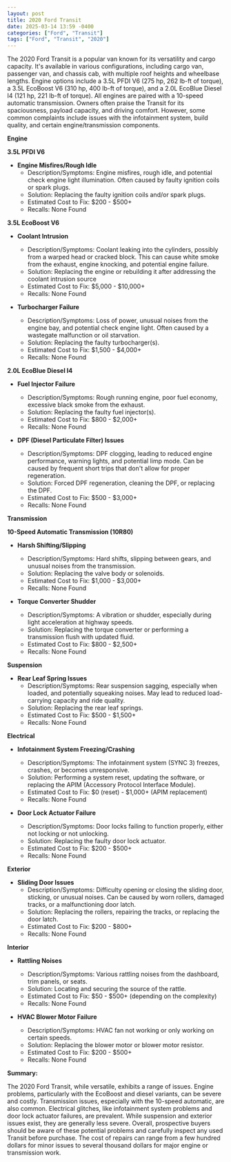 ```yaml
---
layout: post
title: 2020 Ford Transit
date: 2025-03-14 13:59 -0400
categories: ["Ford", "Transit"]
tags: ["Ford", "Transit", "2020"]
---
```

The 2020 Ford Transit is a popular van known for its versatility and cargo capacity. It's available in various configurations, including cargo van, passenger van, and chassis cab, with multiple roof heights and wheelbase lengths. Engine options include a 3.5L PFDI V6 (275 hp, 262 lb-ft of torque), a 3.5L EcoBoost V6 (310 hp, 400 lb-ft of torque), and a 2.0L EcoBlue Diesel I4 (121 hp, 221 lb-ft of torque). All engines are paired with a 10-speed automatic transmission. Owners often praise the Transit for its spaciousness, payload capacity, and driving comfort. However, some common complaints include issues with the infotainment system, build quality, and certain engine/transmission components.

**Engine**

**3.5L PFDI V6**

*   **Engine Misfires/Rough Idle**
    *   Description/Symptoms: Engine misfires, rough idle, and potential check engine light illumination. Often caused by faulty ignition coils or spark plugs.
    *   Solution: Replacing the faulty ignition coils and/or spark plugs.
    *   Estimated Cost to Fix: $200 - $500+
    *   Recalls: None Found

**3.5L EcoBoost V6**

*   **Coolant Intrusion**
    *   Description/Symptoms: Coolant leaking into the cylinders, possibly from a warped head or cracked block. This can cause white smoke from the exhaust, engine knocking, and potential engine failure.
    *   Solution: Replacing the engine or rebuilding it after addressing the coolant intrusion source
    *   Estimated Cost to Fix: $5,000 - $10,000+
    *   Recalls: None Found

*   **Turbocharger Failure**
    *   Description/Symptoms: Loss of power, unusual noises from the engine bay, and potential check engine light. Often caused by a wastegate malfunction or oil starvation.
    *   Solution: Replacing the faulty turbocharger(s).
    *   Estimated Cost to Fix: $1,500 - $4,000+
    *   Recalls: None Found

**2.0L EcoBlue Diesel I4**

*   **Fuel Injector Failure**
    *   Description/Symptoms: Rough running engine, poor fuel economy, excessive black smoke from the exhaust.
    *   Solution: Replacing the faulty fuel injector(s).
    *   Estimated Cost to Fix: $800 - $2,000+
    *   Recalls: None Found

*   **DPF (Diesel Particulate Filter) Issues**
    *   Description/Symptoms: DPF clogging, leading to reduced engine performance, warning lights, and potential limp mode. Can be caused by frequent short trips that don't allow for proper regeneration.
    *   Solution: Forced DPF regeneration, cleaning the DPF, or replacing the DPF.
    *   Estimated Cost to Fix: $500 - $3,000+
    *   Recalls: None Found

**Transmission**

**10-Speed Automatic Transmission (10R80)**

*   **Harsh Shifting/Slipping**
    *   Description/Symptoms: Hard shifts, slipping between gears, and unusual noises from the transmission.
    *   Solution: Replacing the valve body or solenoids.
    *   Estimated Cost to Fix: $1,000 - $3,000+
    *   Recalls: None Found

*   **Torque Converter Shudder**
    *   Description/Symptoms: A vibration or shudder, especially during light acceleration at highway speeds.
    *   Solution: Replacing the torque converter or performing a transmission flush with updated fluid.
    *   Estimated Cost to Fix: $800 - $2,500+
    *   Recalls: None Found

**Suspension**

*   **Rear Leaf Spring Issues**
    *   Description/Symptoms: Rear suspension sagging, especially when loaded, and potentially squeaking noises. May lead to reduced load-carrying capacity and ride quality.
    *   Solution: Replacing the rear leaf springs.
    *   Estimated Cost to Fix: $500 - $1,500+
    *   Recalls: None Found

**Electrical**

*   **Infotainment System Freezing/Crashing**
    *   Description/Symptoms: The infotainment system (SYNC 3) freezes, crashes, or becomes unresponsive.
    *   Solution: Performing a system reset, updating the software, or replacing the APIM (Accessory Protocol Interface Module).
    *   Estimated Cost to Fix: $0 (reset) - $1,000+ (APIM replacement)
    *   Recalls: None Found

*   **Door Lock Actuator Failure**
    *   Description/Symptoms: Door locks failing to function properly, either not locking or not unlocking.
    *   Solution: Replacing the faulty door lock actuator.
    *   Estimated Cost to Fix: $200 - $500+
    *   Recalls: None Found

**Exterior**

*   **Sliding Door Issues**
    *   Description/Symptoms: Difficulty opening or closing the sliding door, sticking, or unusual noises. Can be caused by worn rollers, damaged tracks, or a malfunctioning door latch.
    *   Solution: Replacing the rollers, repairing the tracks, or replacing the door latch.
    *   Estimated Cost to Fix: $200 - $800+
    *   Recalls: None Found

**Interior**

*   **Rattling Noises**
    *   Description/Symptoms: Various rattling noises from the dashboard, trim panels, or seats.
    *   Solution: Locating and securing the source of the rattle.
    *   Estimated Cost to Fix: $50 - $500+ (depending on the complexity)
    *   Recalls: None Found

*   **HVAC Blower Motor Failure**
    *   Description/Symptoms: HVAC fan not working or only working on certain speeds.
    *   Solution: Replacing the blower motor or blower motor resistor.
    *   Estimated Cost to Fix: $200 - $500+
    *   Recalls: None Found

**Summary:**

The 2020 Ford Transit, while versatile, exhibits a range of issues. Engine problems, particularly with the EcoBoost and diesel variants, can be severe and costly. Transmission issues, especially with the 10-speed automatic, are also common. Electrical glitches, like infotainment system problems and door lock actuator failures, are prevalent. While suspension and exterior issues exist, they are generally less severe. Overall, prospective buyers should be aware of these potential problems and carefully inspect any used Transit before purchase. The cost of repairs can range from a few hundred dollars for minor issues to several thousand dollars for major engine or transmission work.

